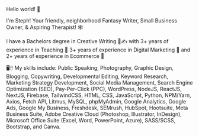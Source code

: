 Hello world! 👋

I'm Steph! Your friendly, neighborhood Fantasy Writer, Small Business Owner, & Aspiring Therapist! 🕸️

I have a Bachelors degree in Creative Writing 📖✍️ with 3+ years of experience in Teaching 🍎 3+ years of experience in Digital Marketing 🎨 and 2+ years of experience in Ecommerce 🛒

🖥️🖱️ My skills include: Public Speaking, Photography, Graphic Design, Blogging, Copywriting, Developmental Editing, Keyword Research, Marketing Strategy Development, Social Media Management, Search Engine Optimization (SEO), Pay-Per-Click (PPC), WordPress, NodeJS, ReactJS, NextJS, Firebase, TailwindCSS, HTML, CSS, JavaScript, Python, NPM/Yarn, Axios, Fetch API, Litmus, MySQL, phpMyAdmin, Google Analytics, Google Ads, Google My Business, Freshdesk, SEMrush, HubSpot, Hootsuite, Meta Business Suite, Adobe Creative Cloud (Photoshop, Illustrator, InDesign), Microsoft Office Suite (Excel, Word, PowerPoint, Azure), SASS/SCSS, Bootstrap, and Canva.
